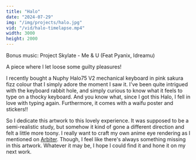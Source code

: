 ```yaml
---
title: "Halo"
date: "2024-07-29"
img: "/img/projects/halo.jpg"
vid: "/vid/halo-timelapse.mp4"
width: 3000
height: 2000
---
```


Bonus music: Project Skylate - Me & U (Feat Pyanix, Idreamu)

A piece where I let loose some guilty pleasures!

I recently bought a Nuphy Halo75 V2 mechanical keyboard in pink sakura fizz colour that I simply adore the moment I saw it. I've been quite intrigued with the keyboard rabbit hole, and simply curious to know what it feels to type on a thocky keyboard. And you know what, since I got this Halo, I fell in love with typing again. Furthermore, it comes with a waifu poster and stickers!!

So I dedicate this artwork to this lovely experience. It was supposed to be a semi-realistic study, but somehow it kind of gone a different direction and felt a little more toony. I really want to craft my own anime eye rendering as I mentioned on [Arbiter](/projects/arbiter). Though, I feel like there's always something missing in this artwork. Whatever it may be, I hope I could find it and hone it on my next work.
